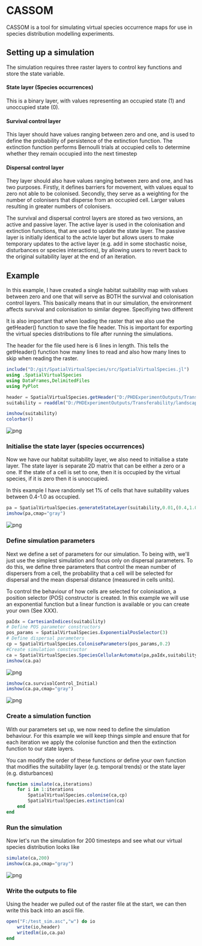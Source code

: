 # CASSOM

CASSOM is a tool for simulating virtual species occurrence maps for use in species distribution modelling experiments.

## Setting up a simulation

The simulation requires three raster layers to control key functions and store the state variable.
#### State layer (Species occurrences)
This is a binary layer, with values representing an occupied state (1) and unoccupied state (0).
#### Survival control layer
This layer should have values ranging between zero and one, and is used to define the probability of persistence of the extinction function. The extinction function performs Bernoulli trials at occupied cells to determine whether they remain occupied into the next timestep
#### Dispersal control layer
They layer should also have values ranging between zero and one, and has two purposes. Firstly, it defines barriers for movement, with values equal to zero not able to be colonised. Secondly, they serve as a weighting for the number of colonisers that disperse from an occupied cell. Larger values resulting in greater numbers of colonisers.

The survival and dispersal control layers are stored as two versions, an active and passive layer. The active layer is used in the colonisation and extinction functions, that are used to update the state layer. The passive layer is initially identical to the actvie layer but allows users to make temporary updates to the active layer (e.g. add in some stochastic noise, disturbances or species interactions), by allowing users to revert back to the original suitability layer at the end of an iteration.

## Example
In this example, I have created a single habitat suitability map with values between zero and one that will serve as BOTH the survival and colonisation control layers. This basically means that in our simulation, the environment affects survival and colonisation to similar degree. Specifiying two different

It is also important that when loading the raster that we also use the getHeader() function to save the file header. This is important for exporting the virtual species distributions to file after running the simulations.

The header for the file used here is 6 lines in length. This tells the getHeader() function how many lines to read and also how many lines to skip when reading the raster.


```julia
include("D:/git/SpatialVirtualSpecies/src/SpatialVirtualSpecies.jl")
using .SpatialVirtualSpecies
using DataFrames,DelimitedFiles
using PyPlot

header = SpatialVirtualSpecies.getHeader("D:/PHDExperimentOutputs/Transferability/landscapes/suitability/suitability789.asc",6)
suitability = readdlm("D:/PHDExperimentOutputs/Transferability/landscapes/suitability/suitability789.asc",skipstart=6)

imshow(suitability)
colorbar()
```


![png](img/readme/output_1_0.png)



### Initialise the state layer (species occurrences)

Now we have our habitat suitability layer, we also need to initialise a state layer. The state layer is separate 2D matrix that can be either a zero or a one. If the state of a cell is set to one, then it is occupied by the virtual species, if it is zero then it is unoccupied.

In this example I have randomly set 1% of cells that have suitability values between 0.4-1.0 as occupied.


```julia
pa = SpatialVirtualSpecies.generateStateLayer(suitability,0.01,(0.4,1.0))
imshow(pa,cmap="gray")
```


![png](img/readme/output_3_0.png)




### Define simulation parameters

Next we define a set of parameters for our simulation. To being with, we'll just use the simplest simulation and focus only on dispersal parameters. To do this, we define three parameters that control the mean number of dispersers from a cell, the probability that a cell will be selected for dispersal and the mean dispersal distance (measured in cells units).

To control the behaviour of how cells are selected for colonisation, a position selector (POS) constructor is created. In this example we will use an exponential function but a linear function is available or you can create your own (See XXX).


```julia
paIdx = CartesianIndices(suitability)
# Define POS parameter constructors
pos_params = SpatialVirtualSpecies.ExponentialPosSelector(3)
# Define dispersal parameters
cp = SpatialVirtualSpecies.ColoniseParameters(pos_params,0.2)
#Create simulation constructor
ca = SpatialVirtualSpecies.SpeciesCellularAutomata(pa,paIdx,suitability,suitability)
imshow(ca.pa)
```


![png](img/readme/output_5_0.png)



```julia
imshow(ca.survivalControl_Initial)
imshow(ca.pa,cmap="gray")
```


![png](img/readme/output_6_0.png)



### Create a simulation function

With our parameters set up, we now need to define the simulation behaviour. For this example we will keep things simple and ensure that for each iteration we apply the colonise function and then the extinction function to our state layers.

You can modify the order of these functions or define your own function that modifies the suitability layer (e.g. temporal trends) or the state layer (e.g. disturbances)


```julia
function simulate(ca,iterations)
    for i in 1:iterations
        SpatialVirtualSpecies.colonise(ca,cp)
        SpatialVirtualSpecies.extinction(ca)
    end
end  
```



### Run the simulation

Now let's run the simulation for 200 timesteps and see what our virtual species distribution looks like


```julia
simulate(ca,200)
imshow(ca.pa,cmap="gray")
```


![png](img/readme/output_10_0.png)




### Write the outputs to file

Using the header we pulled out of the raster file at the start, we can then write this back into an ascii file.


```julia
open("F:/test_sim.asc","w") do io
    write(io,header)
    writedlm(io,ca.pa)
end
```
